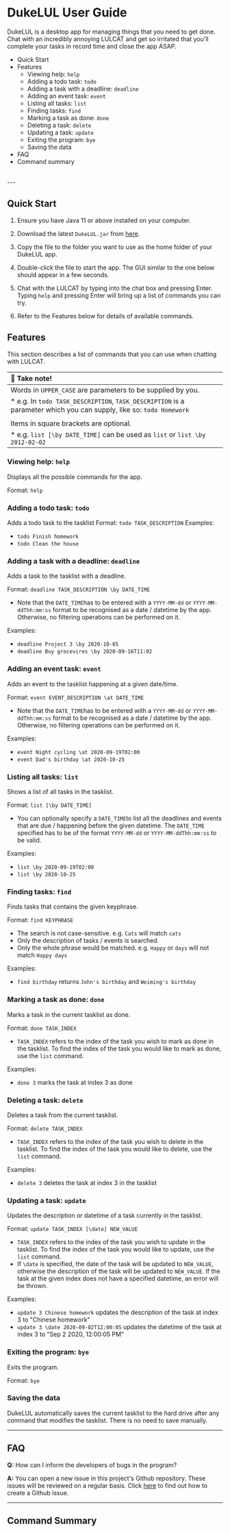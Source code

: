 # DukeLUL User Guide

DukeLUL is a desktop app for managing things that you need to get done. 
Chat with an incredibly annoying LULCAT and get so irritated that you'll
complete your tasks in record time and close the app ASAP. 

* Quick Start
* Features
    * Viewing help: `help`
    * Adding a todo task: `todo`
    * Adding a task with a deadline: `deadline`
    * Adding an event task: `event`
    * Listing all tasks: `list`
    * Finding tasks: `find`
    * Marking a task as done: `done`
    * Deleting a task: `delete`
    * Updating a task: `update`
    * Exiting the program: `bye`
    * Saving the data
* FAQ
* Command summary  
<br />
---

## Quick Start

1. Ensure you have Java 11 or above installed on your computer.

2. Download the latest `DukeLUL.jar` from [here](https://github.com/kaitlynng/ip/releases/tag/v0.1).

3. Copy the file to the folder you want to use as the home folder of your DukeLUL app.

4. Double-click the file to start the app. The GUI similar to the one below should appear in a few seconds.

5. Chat with the LULCAT by typing into the chat box and pressing Enter. Typing `help` and pressing Enter will bring up 
a list of commands you can try.

6. Refer to the Features below for details of available commands.
 

## Features 

This section describes a list of commands that you can use when chatting with LULCAT. 

| :memo: Take note!                                                                                     |
|:------------------------------------------------------------------------------------------------------|
| Words in `UPPER_CASE` are parameters to be supplied by you.                                           |
| * e.g. In `todo TASK_DESCRIPTION`, `TASK_DESCRIPTION` is a parameter which you can supply, like so: `todo Homework` |
|                                                                                                       |
| Items in square brackets are optional.                                                                |
| * e.g. `list [\by DATE_TIME]` can be used as `list` or `list \by 2012-02-02`                          |


### Viewing help: `help`

Displays all the possible commands for the app.

Format: `help`

### Adding a todo task: `todo`

Adds a todo task to the tasklist
Format: `todo TASK_DESCRIPTION`
Examples: 
* `todo Finish homework`
* `todo Clean the house`

### Adding a task with a deadline: `deadline`

Adds a task to the tasklist with a deadline.

Format: `deadline TASK_DESCRIPTION \by DATE_TIME`
* Note that the `DATE_TIME`has to be entered with a `YYYY-MM-dd` or `YYYY-MM-ddThh:mm:ss` format to be
  recognised as a date / datetime by the app. Otherwise, no filtering operations 
  can be performed on it.

Examples: 
* `deadline Project 3 \by 2020-10-05`
* `deadline Buy grocevires \by 2020-09-16T11:02`

### Adding an event task: `event`

Adds an event to the tasklist happening at a given date/time. 

Format: `event EVENT_DESCRIPTION \at DATE_TIME`
* Note that the `DATE_TIME`has to be entered with a `YYYY-MM-dd` or `YYYY-MM-ddThh:mm:ss` format to be
  recognised as a date / datetime by the app. Otherwise, no filtering operations 
  can be performed on it.

Examples: 
* `event Night cycling \at 2020-09-19T02:00`
* `event Dad's birthday \at 2020-10-25`

### Listing all tasks: `list`

Shows a list of all tasks in the tasklist. 

Format: `list [\by DATE_TIME]`
* You can optionally specify a `DATE_TIME`to list all the deadlines and events that are due / happening before the given datetime.
The `DATE_TIME` specified has to be of the format `YYYY-MM-dd` or `YYYY-MM-ddThh:mm:ss`
to be valid.

Examples: 
* `list \by 2020-09-19T02:00`
* `list \by 2020-10-25`

### Finding tasks: `find`

Finds tasks that contains the given keyphrase. 

Format: `find KEYPHRASE`
* The search is not case-sensitive. e.g. `Cats` will match `cats`
* Only the description of tasks / events is searched.
* Only the whole phrase would be matched. e.g. `Happy` or `days` will not match `Happy days`

Examples: 
* `find birthday` returns `John's birthday` and `Weiming's birthday`

### Marking a task as done: `done`

Marks a task in the current tasklist as done.

Format: `done TASK_INDEX`
* `TASK_INDEX` refers to the index of the task you wish to mark as done in the tasklist.
To find the index of the task you would like to mark as done, use the `list` command.
 
Examples:
* `done 3` marks the task at index 3 as done

### Deleting a task: `delete`

Deletes a task from the current tasklist.

Format: `delete TASK_INDEX`
* `TASK_INDEX` refers to the index of the task you wish to delete in the tasklist.
To find the index of the task you would like to delete, use the `list` command.

Examples: 
* `delete 3` deletes the task at index 3 in the tasklist

### Updating a task: `update`

Updates the description or datetime of a task currently in the tasklist.

Format: `update TASK_INDEX [\date] NEW_VALUE`
* `TASK_INDEX` refers to the index of the task you wish to update in the tasklist.
  To find the index of the task you would like to update, use the `list` command.
* If `\date` is specified, the date of the task will be updated to `NEW_VALUE`, otherwise
the description of the task will be updated to `NEW_VALUE`. If the task at the given index
does not have a specified datetime, an error will be thrown.

Examples:
* `update 3 Chinese homework` updates the description of the task at index 3 to "Chinese homework"
* `update 3 \date 2020-09-02T12:00:05` updates the datetime of the task at index 3 to "Sep 2 2020, 12:00:05 PM"

### Exiting the program: `bye`

Exits the program.

Format: `bye`

### Saving the data

DukeLUL automatically saves the current tasklist to the hard drive after any command that 
modifies the tasklist. There is no need to save manually.
<br/>

---

## FAQ

**Q:** How can I inform the developers of bugs in the program?

**A:** You can open a new issue in this project's Github repository. These issues will be 
reviewed on a regular basis. Click [here](https://docs.github.com/en/enterprise/2.15/user/articles/creating-an-issue) 
to find out how to create a Github issue.

---

## Command Summary

